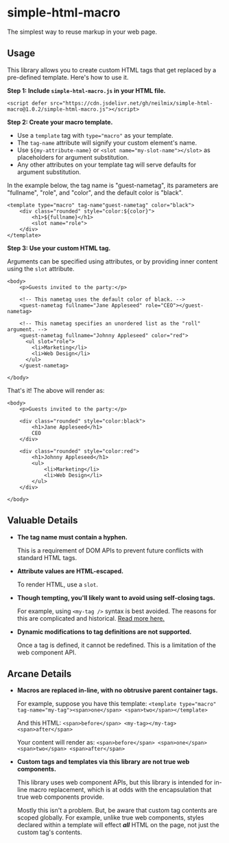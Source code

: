 # simple-html-macro

The simplest way to reuse markup in your web page.


## Usage

This library allows you to create custom HTML tags that get replaced by a pre-defined template.
Here's how to use it.

**Step 1: Include `simple-html-macro.js` in your HTML file.**

```
<script defer src="https://cdn.jsdelivr.net/gh/neilmix/simple-html-macro@1.0.2/simple-html-macro.js"></script>
```

**Step 2: Create your macro template.**

- Use a `template` tag with `type="macro"` as your template.
- The `tag-name` attribute will signify your custom element's name.
- Use `${my-attribute-name}` or `<slot name="my-slot-name"></slot>` as placeholders for argument substitution.
- Any other attributes on your template tag will serve defaults for argument substitution.

In the example below, the tag name is "guest-nametag", its parameters are "fullname", "role", and "color",
and the default color is "black".

```
<template type="macro" tag-name"guest-nametag" color="black">
    <div class="rounded" style="color:${color}">
        <h1>${fullname}</h1>
        <slot name="role">
    </div>
</template>
```

**Step 3: Use your custom HTML tag.**

Arguments can be specified using attributes, or by providing inner content using the `slot` attribute.

```
<body>
    <p>Guests invited to the party:</p>

    <!-- This nametag uses the default color of black. -->
    <guest-nametag fullname="Jane Appleseed" role="CEO"></guest-nametag>

    <!-- This nametag specifies an unordered list as the "roll" argument. -->
    <guest-nametag fullname="Johnny Appleseed" color="red">
      <ul slot="role">
        <li>Marketing</li>
        <li>Web Design</li>
      </ul>
    </guest-nametag>

</body>
```

That's it! The above will render as:

```
<body>
    <p>Guests invited to the party:</p>

    <div class="rounded" style="color:black">
        <h1>Jane Appleseed</h1>
        CEO
    </div>

    <div class="rounded" style="color:red">
        <h1>Johnny Appleseed</h1>
        <ul>
            <li>Marketing</li>
            <li>Web Design</li>
        </ul>
    </div>

</body>
```

## Valuable Details

- **The tag name must contain a hyphen.**

  This is a requirement of DOM APIs to prevent future conflicts with standard HTML tags.

- **Attribute values are HTML-escaped.**

  To render HTML, use a `slot`.

- **Though tempting, you'll likely want to avoid using self-closing tags.**

  For example, using `<my-tag />` syntax is best avoided. The reasons for this are complicated and historical. [Read more here.](https://jakearchibald.com/2023/against-self-closing-tags-in-html/)

- **Dynamic modifications to tag definitions are not supported.**

  Once a tag is defined, it cannot be redefined. This is a limitation of the web component API.

## Arcane Details

- **Macros are replaced in-line, with no obtrusive parent container tags.**

  For example, suppose you have this template:
  `<template type="macro" tag-name="my-tag"><span>one</span> <span>two</span></template>`

  And this HTML:
  `<span>before</span> <my-tag></my-tag> <span>after</span>`

  Your content will render as:
  `<span>before</span> <span>one</span> <span>two</span> <span>after</span>`

- **Custom tags and templates via this library are not true web components.**

  This library uses web component APIs, but this library is intended for in-line macro replacement,
  which is at odds with the encapsulation that true web components provide.

  Mostly this isn't a problem. But, be aware that custom tag contents are scoped globally. For example,
  unlike true web components, styles declared within a template will effect ***all*** HTML
  on the page, not just the custom tag's contents.
